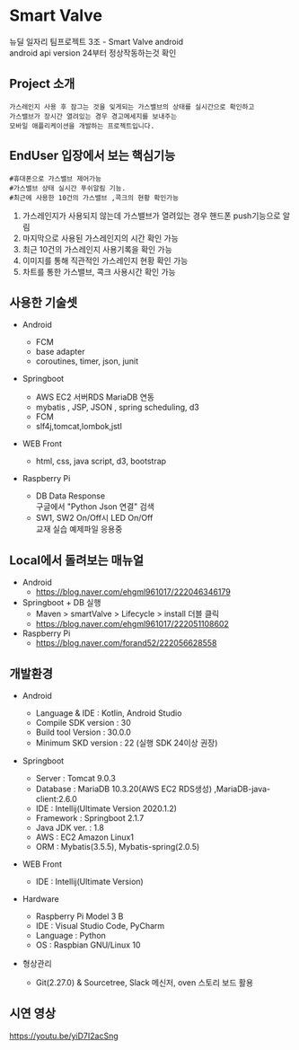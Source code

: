 # Smart Valve  
뉴딜 일자리 팀프로젝트 3조 - Smart Valve android  
android api version 24부터 정상작동하는것 확인 

## Project 소개  
	가스레인지 사용 후 잠그는 것을 잊게되는 가스밸브의 상태를 실시간으로 확인하고
	가스밸브가 장시간 열려있는 경우 경고메세지를 보내주는 
	모바일 애플리케이션을 개발하는 프로젝트입니다.  
  
## EndUser 입장에서 보는 핵심기능  
	#휴대폰으로 가스밸브 제어가능
	#가스밸브 상태 실시간 푸쉬알림 기능.
	#최근에 사용한 10건의 가스밸브 ,콕크의 현황 확인가능
  1. 가스레인지가 사용되지 않는데 가스밸브가 열려있는 경우 핸드폰 push기능으로 알림  
  2. 마지막으로 사용된 가스레인지의 시간 확인 가능  
  3. 최근 10건의 가스레인지 사용기록을 확인 가능  
  4. 이미지를 통해 직관적인 가스레인지 현황 확인 가능
  5. 차트를 통한 가스밸브, 콕크 사용시간 확인 가능
    
## 사용한 기술셋 
  - Android  
    * FCM  
    * base adapter  
    * coroutines, timer, json, junit  
      
  - Springboot  
    * AWS EC2 서버RDS MariaDB 연동  
    * mybatis , JSP, JSON , spring scheduling, d3
    * FCM
    * slf4j,tomcat,lombok,jstl
      
  - WEB Front  
    * html, css, java script, d3, bootstrap
      
  - Raspberry Pi  
    * DB Data Response  
      구글에서 "Python Json 연결" 검색  
    * SW1, SW2 On/Off시 LED On/Off  
      교재 실습 예제파일 응용중   
    

## Local에서 돌려보는 매뉴얼  
  - Android  
    * https://blog.naver.com/ehgml961017/222046346179  
  - Springboot + DB 실행  
    * Maven > smartValve > Lifecycle > install 더블 클릭
    * https://blog.naver.com/ehgml961017/222051108602
  - Raspberry Pi  
    * https://blog.naver.com/forand52/222056628558
  
## 개발환경
  
  - Android  
    * Language & IDE : Kotlin, Android Studio
    * Compile SDK version : 30  
    * Build tool Version  : 30.0.0  
    * Minimum SKD version : 22 (실행 SDK 24이상 권장)  
    
  - Springboot
    * Server : Tomcat 9.0.3
    * Database : MariaDB 10.3.20(AWS EC2 RDS생성)
                ,MariaDB-java-client:2.6.0
    * IDE : Intellij(Ultimate Version 2020.1.2)
    * Framework : Springboot 2.1.7
    * Java JDK ver. : 1.8
    * AWS : EC2 Amazon Linux1
    * ORM : Mybatis(3.5.5), Mybatis-spring(2.0.5)
    
  - WEB Front  
    * IDE : Intellij(Ultimate Version)
    
  - Hardware
    * Raspberry Pi Model 3 B
    * IDE : Visual Studio Code, PyCharm
    * Language : Python
    * OS : Raspbian GNU/Linux 10

  - 형상관리
    * Git(2.27.0) & Sourcetree, Slack 메신저, oven 스토리 보드 활용
  
## 시연 영상
  https://youtu.be/yiD7I2acSng
